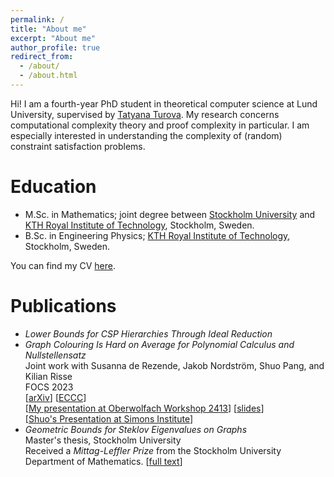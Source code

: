 ```yaml
---
permalink: /
title: "About me"
excerpt: "About me"
author_profile: true
redirect_from: 
  - /about/
  - /about.html
---
```


Hi! I am a fourth-year PhD student in theoretical computer science at Lund University, supervised by <a href="https://www.ctr.maths.lu.se/matstat/staff/tatyana/">Tatyana Turova</a>. My research concerns computational complexity theory and proof complexity in particular. I am especially interested in understanding the complexity of (random) constraint satisfaction problems. 

# Education
- M.Sc. in Mathematics; joint degree between <a href="https://www.su.se/english/">Stockholm University</a> and <a href="https://www.kth.se/en">KTH Royal Institute of Technology</a>, Stockholm, Sweden.
- B.Sc. in Engineering Physics; <a href="https://www.kth.se/en">KTH Royal Institute of Technology</a>, Stockholm, Sweden.

You can find my CV <a href="https://jonascon.github.io/files/CV-jonas-conneryd.pdf">here</a>. 


# Publications
- *Lower Bounds for CSP Hierarchies Through Ideal Reduction*
-  *Graph Colouring Is Hard on Average for Polynomial Calculus and Nullstellensatz*\
  Joint work with Susanna de Rezende, Jakob Nordström, Shuo Pang, and Kilian Risse\
  FOCS 2023\
  [<a href="https://arxiv.org/abs/2503.17022">arXiv</a>] [<a href="https://eccc.weizmann.ac.il/report/2025/032/">ECCC</a>]\
  [<a href="https://www.youtube.com/watch?v=ay7-3uXH3g0">My presentation at Oberwolfach Workshop 2413</a>] [<a href="https://eccc.weizmann.ac.il/report/2025/032/">slides</a>]\
  [<a href="[https://eccc.weizmann.ac.il/report/2025/032/](https://www.youtube.com/watch?v=dYMPRGQheow)">Shuo's Presentation at Simons Institute</a>]
- *Geometric Bounds for Steklov Eigenvalues on Graphs*\
  Master's thesis, Stockholm University\
  Received a *Mittag-Leffler Prize* from the Stockholm University Department of Mathematics.
  [<a href="http://jonascon.github.io/files/2021_M8_report-2.pdf">full text</a>] 

